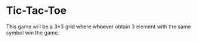 # Tic-Tac-Toe

This game will be a 3*3 grid where whoever obtain 3 element with the same symbol win the game.
